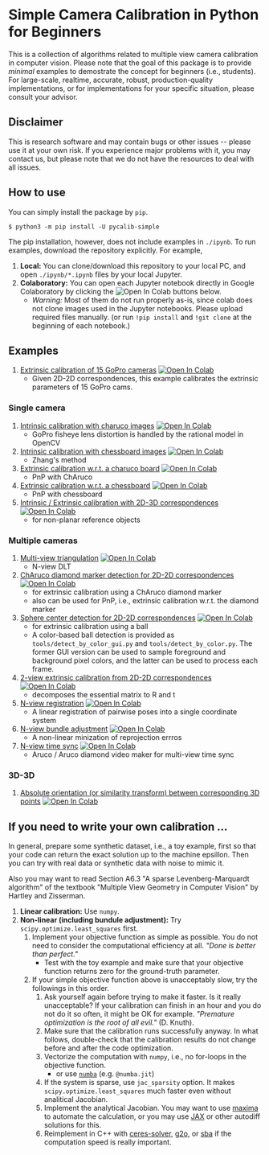# Simple Camera Calibration in Python for Beginners

This is a collection of algorithms related to multiple view camera calibration in computer vision.  Please note that the goal of this package is to provide *minimal* examples to demostrate the concept for beginners (i.e., students).  For large-scale, realtime, accurate, robust, production-quality implementations, or for implementations for your specific situation, please consult your advisor.


## Disclaimer

This is research software and may contain bugs or other issues -- please use it at your own risk. If you experience major problems with it, you may contact us, but please note that we do not have the resources to deal with all issues.

## How to use

You can simply install the package by `pip`.
```
$ python3 -m pip install -U pycalib-simple
```

The pip installation, however, does not include examples in `./ipynb`.  To run examples, download the repository explicitly.  For example,
1. **Local:** You can clone/download this repository to your local PC, and open `./ipynb/*.ipynb` files by your local Jupyter.
2. **Colaboratory:** You can open each Jupyter notebook directly in Google Colaboratory by clicking the ![Open In Colab](https://colab.research.google.com/assets/colab-badge.svg) buttons below.
   * *Warning:* Most of them do not run properly as-is, since colab does not clone images used in the Jupyter notebooks. Please upload required files manually. (or run `!pip install` and `!git clone` at the beginning of each notebook.)

## Examples

1. [Extrinsic calibration of 15 GoPro cameras](./ipynb/example_gopro_ba.ipynb) [![Open In Colab](https://colab.research.google.com/assets/colab-badge.svg)](https://colab.research.google.com/github/nbhr/pycalib/blob/master/ipynb/example_gopro_ba.ipynb)
   * Given 2D-2D correspondences, this example calibrates the extrinsic parameters of 15 GoPro cams.


### Single camera

1. [Intrinsic calibration with charuco images](./ipynb/incalib_charuco.ipynb) [![Open In Colab](https://colab.research.google.com/assets/colab-badge.svg)](https://colab.research.google.com/github/nbhr/pycalib/blob/master/ipynb/incalib_charuco.ipynb)
   * GoPro fisheye lens distortion is handled by the rational model in OpenCV
2. [Intrinsic calibration with chessboard images](./ipynb/incalib_chess.ipynb) [![Open In Colab](https://colab.research.google.com/assets/colab-badge.svg)](https://colab.research.google.com/github/nbhr/pycalib/blob/master/ipynb/incalib_chess.ipynb)
   * Zhang's method
3. [Extrinsic calibration w.r.t. a charuco board](./ipynb/excalib_charuco.ipynb) [![Open In Colab](https://colab.research.google.com/assets/colab-badge.svg)](https://colab.research.google.com/github/nbhr/pycalib/blob/master/ipynb/excalib_charuco.ipynb)
   * PnP with ChAruco
4. [Extrinsic calibration w.r.t. a chessboard](./ipynb/excalib_chess.ipynb) [![Open In Colab](https://colab.research.google.com/assets/colab-badge.svg)](https://colab.research.google.com/github/nbhr/pycalib/blob/master/ipynb/excalib_chess.ipynb)
   * PnP with chessboard
5. [Intrinsic / Extrinsic calibration with 2D-3D correspondences](./ipynb/calib2d3d.ipynb) [![Open In Colab](https://colab.research.google.com/assets/colab-badge.svg)](https://colab.research.google.com/github/nbhr/pycalib/blob/master/ipynb/calib2d3d.ipynb)
   * for non-planar reference objects

### Multiple cameras

1. [Multi-view triangulation](./ipynb/ncam_triangulate.ipynb) [![Open In Colab](https://colab.research.google.com/assets/colab-badge.svg)](https://colab.research.google.com/github/nbhr/pycalib/blob/master/ipynb/ncam_triangulate.ipynb)
   * N-view DLT
2. [ChAruco diamond marker detection for 2D-2D correspondences](./ipynb/charuco_diamond.ipynb) [![Open In Colab](https://colab.research.google.com/assets/colab-badge.svg)](https://colab.research.google.com/github/nbhr/pycalib/blob/master/ipynb/charuco_diamond.ipynb)
   * for extrinsic calibration using a ChAruco diamond marker
   * also can be used for PnP, i.e., extrinsic calibration w.r.t. the diamond marker
3. [Sphere center detection for 2D-2D correspondences](./ipynb/sphere.ipynb) [![Open In Colab](https://colab.research.google.com/assets/colab-badge.svg)](https://colab.research.google.com/github/nbhr/pycalib/blob/master/ipynb/sphere.ipynb)
   * for extrinsic calibration using a ball
   * A color-based ball detection is provided as `tools/detect_by_color_gui.py` and `tools/detect_by_color.py`.  The former GUI version can be used to sample foreground and background pixel colors, and the latter can be used to process each frame.
4. [2-view extrinsic calibration from 2D-2D correspondences](./ipynb/excalib_2d.ipynb) [![Open In Colab](https://colab.research.google.com/assets/colab-badge.svg)](https://colab.research.google.com/github/nbhr/pycalib/blob/master/ipynb/excalib_2d.ipynb)
   * decomposes the essential matrix to R and t
5. [N-view registration](./ipynb/ncam_registration.ipynb) [![Open In Colab](https://colab.research.google.com/assets/colab-badge.svg)](https://colab.research.google.com/github/nbhr/pycalib/blob/master/ipynb/ncam_registration.ipynb)
   * A linear registration of pairwise poses into a single coordinate system
6. [N-view bundle adjustment](./ipynb/ncam_ba.ipynb) [![Open In Colab](https://colab.research.google.com/assets/colab-badge.svg)](https://colab.research.google.com/github/nbhr/pycalib/blob/master/ipynb/ncam_ba.ipynb)
   * A non-linear minization of reprojection errros
7. [N-view time sync](./ipynb/aruco_movie.ipynb) [![Open In Colab](https://colab.research.google.com/assets/colab-badge.svg)](https://colab.research.google.com/github/nbhr/pycalib/blob/master/ipynb/aruco_movie.ipynb)
   * Aruco / Aruco diamond video maker for multi-view time sync

### 3D-3D

1. [Absolute orientation (or similarity transform) between corresponding 3D points](./ipynb/absolute_orientation.ipynb) [![Open In Colab](https://colab.research.google.com/assets/colab-badge.svg)](https://colab.research.google.com/github/nbhr/pycalib/blob/master/ipynb/absolute_orientation.ipynb)


## If you need to write your own calibration ...

In general, prepare some synthetic dataset, i.e., a toy example, first so that your code can return the exact solution up to the machine epsillon.  Then you can try with real data or synthetic data with noise to mimic it.

Also you may want to read Section A6.3 "A sparse Levenberg-Marquardt algorithm" of the textbook "Multiple View Geometry in Computer Vision" by Hartley and Zisserman.

1. **Linear calibration:** Use `numpy`.
2. **Non-linear (including bundule adjustment):** Try `scipy.optimize.least_squares` first.
   1. Implement your objective function as simple as possible. You do not need to consider the computational efficiency at all. *"Done is better than perfect."*
      * Test with the toy example and make sure that your objective function returns zero for the ground-truth parameter.
   2. If your simple objective function above is unacceptably slow, try the followings in this order.
      1. Ask yourself again before trying to make it faster.  Is it really unacceptable?  If your calibration can finish in an hour and you do not do it so often, it might be OK for example. *"Premature optimization is the root of all evil."* (D. Knuth).
      2. Make sure that the calibration runs successfully anyway.  In what follows, double-check that the calibration results do not change before and after the code optimization.
      3. Vectorize the computation with `numpy`, i.e., no for-loops in the objective function.
         * or use [`numba`](https://numba.pydata.org/) (e.g. `@numba.jit`)
      4. If the system is sparse, use `jac_sparsity` option. It makes `scipy.optimize.least_squares` much faster even without analitical Jacobian.
      5. Implement the analytical Jacobian. You may want to use [maxima](http://wxmaxima-developers.github.io/wxmaxima/) to automate the calculation, or you may use [JAX](https://github.com/google/jax) or other autodiff solutions for this.
      6. Reimplement in C++ with [ceres-solver](http://ceres-solver.org/), [g2o](https://github.com/RainerKuemmerle/g2o), or [sba](http://users.ics.forth.gr/~lourakis/sba/) if the computation speed is really important.

